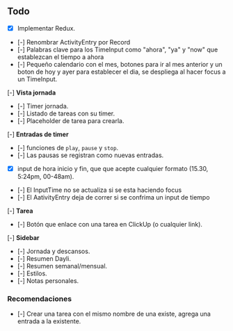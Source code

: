 
## Todo
- [x] Implementar Redux.
- [-] Renombrar ActivityEntry por Record
- [-] Palabras clave para los TimeInput como "ahora", "ya" y "now" que establezcan el tiempo a ahora
- [-] Pequeño calendario con el mes, botones para ir al mes anterior y un boton de hoy y ayer para establecer el dia, se despliega al hacer focus a un TimeInput.

[-] **Vista jornada**
- [-] Timer jornada.
- [-] Listado de tareas con su timer.
- [-] Placeholder de tarea para crearla.
    

[-] **Entradas de timer**
- [-] funciones de `play`, `pause` y `stop`.
- [-] Las pausas se registran como nuevas entradas.
- [x] input de hora inicio y fin, que que acepte cualquier formato (15.30, 5:24pm, 00-48am).
- [-] El InputTime no se actualiza si se esta haciendo focus
- [-] El AativityEntry deja de correr si se confrima un input de tiempo

[-] **Tarea**
- [-] Botón que enlace con una tarea en ClickUp (o cualquier link).


[-] **Sidebar**
- [-] Jornada y descansos.
- [-] Resumen Dayli.
- [-] Resumen semanal/mensual.
- [-] Estilos.
- [-] Notas personales.


### Recomendaciones
- [-] Crear una tarea con el mismo nombre de una existe, agrega una entrada a la existente.